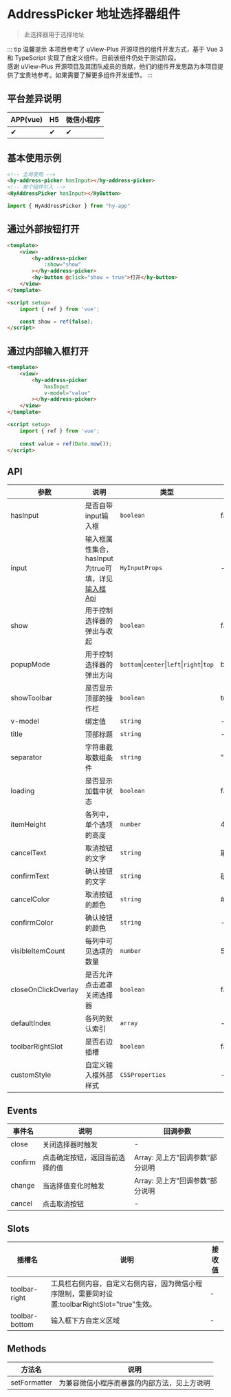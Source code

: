 # AddressPicker 地址选择器组件
> 此选择器用于选择地址


::: tip 温馨提示
本项目参考了 uView-Plus 开源项目的组件开发方式，基于 Vue 3 和 TypeScript 实现了自定义组件。目前该组件仍处于测试阶段。<br>
感谢 uView-Plus 开源项目及其团队成员的贡献，他们的组件开发思路为本项目提供了宝贵地参考。如果需要了解更多组件开发细节。
:::


## 平台差异说明

| APP(vue) | H5 | 微信小程序 |
|----------|----|-------|
| ✔        | ✔  | ✔     |

## 基本使用示例

```html
<!-- 全局使用 -->
<hy-address-picker hasInput></hy-address-picker>
<!-- 单个组件引入 -->
<HyAddressPicker hasInput></HyButton>
```
```ts
import { HyAddressPicker } from "hy-app"
```

## 通过外部按钮打开

```html
<template>
    <view>
        <hy-address-picker
            :show="show"
        ></hy-address-picker>
        <hy-button @click="show = true">打开</hy-button>
    </view>
</template>

<script setup>
    import { ref } from 'vue';

    const show = ref(false);
</script>
```

## 通过内部输入框打开

```html
<template>
    <view>
        <hy-address-picker
            hasInput
            v-model="value"
        ></hy-address-picker>
    </view>
</template>

<script setup>
    import { ref } from 'vue';
    
    const value = ref(Date.now());
</script>
```


## API

| 参数                  | 说明                                              | 类型                                         | 默认值     |
|---------------------|-------------------------------------------------|--------------------------------------------|---------|
| hasInput            | 是否自带input输入框                                    | `boolean`                                  | false   |
| input               | 输入框属性集合，hasInput为true可填，详见[输入框Api](./input#api) | `HyInputProps`                             | -       |
| show                | 用于控制选择器的弹出与收起                                   | `boolean`                                  | false   |
| popupMode           | 用于控制选择器的弹出方向                                    | `bottom`\|`center`\|`left`\|`right`\|`top` | bottom  |
| showToolbar         | 是否显示顶部的操作栏                                      | `boolean`                                  | true    |
| v-model             | 绑定值                                             | `string`                                   | -       |
| title               | 顶部标题                                            | `string`                                   | -       |
| separator           | 字符串截取数组条件                                       | `string`                                   | " "     |
| loading             | 是否显示加载中状态                                       | `boolean`                                  | false   |
| itemHeight          | 各列中，单个选项的高度                                     | `number`                                   | 44      |
| cancelText          | 取消按钮的文字                                         | `string`                                   | 取消      |
| confirmText         | 确认按钮的文字                                         | `string`                                   | 确认      |
| cancelColor         | 取消按钮的颜色                                         | `string`                                   | #909193 |
| confirmColor        | 确认按钮的颜色                                         | `string`                                   | -       |
| visibleItemCount    | 每列中可见选项的数量                                      | `number`                                   | 5       |
| closeOnClickOverlay | 是否允许点击遮罩关闭选择器                                   | `boolean`                                  | false   |
| defaultIndex        | 各列的默认索引                                         | `array`                                    | -       |
| toolbarRightSlot    | 是否右边插槽                                          | `boolean`                                  | false   |
| customStyle         | 自定义输入框外部样式                                      | `CSSProperties`                            | -       |

## Events

| 事件名     | 说明              | 回调参数                 |
|---------|-----------------|----------------------|
| close   | 关闭选择器时触发        | -                    |
| confirm | 点击确定按钮，返回当前选择的值 | Array: 见上方"回调参数"部分说明 |
| change  | 当选择值变化时触发       | Array: 见上方"回调参数"部分说明 |
| cancel  | 点击取消按钮	         | -                    |

## Slots
| 插槽名            | 说明                                                          | 接收值 |
|----------------|-------------------------------------------------------------|-----|
| toolbar-right  | 工具栏右侧内容，自定义右侧内容，因为微信小程序限制，需要同时设置:toolbarRightSlot="true"生效。 | -   |
| toolbar-bottom | 输入框下方自定义区域                                                  | -   |

## Methods
| 方法名          | 说明                     |
|--------------|------------------------|
| setFormatter | 为兼容微信小程序而暴露的内部方法，见上方说明 |

<demo-model url="pages/components/addressPicker/addressPicker"></demo-model>

